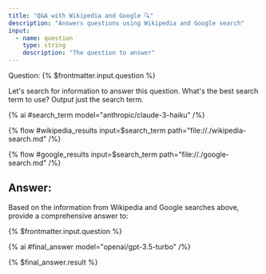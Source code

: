 ```yaml
---
title: "Q&A with Wikipedia and Google 🔍"
description: "Answers questions using Wikipedia and Google search"
input:
  - name: question
    type: string
    description: "The question to answer"
---
```


<!-- This prompt combines Wikipedia and Google search to provide comprehensive answers -->

Question: {% $frontmatter.input.question %}

<!-- First get the language model to generate a search term -->

Let's search for information to answer this question. What's the best search term to use? Output just the search term.

{% ai #search_term model="anthropic/claude-3-haiku" /%}

<!-- Search both Wikipedia and Google using the search term -->

{% flow #wikipedia_results input=$search_term path="file://./wikipedia-search.md" /%}

{% flow #google_results input=$search_term path="file://./google-search.md" /%}

## Answer:

Based on the information from Wikipedia and Google searches above, provide a comprehensive answer to:

{% $frontmatter.input.question %}

{% ai #final_answer model="openai/gpt-3.5-turbo" /%}

{% $final_answer.result %}
